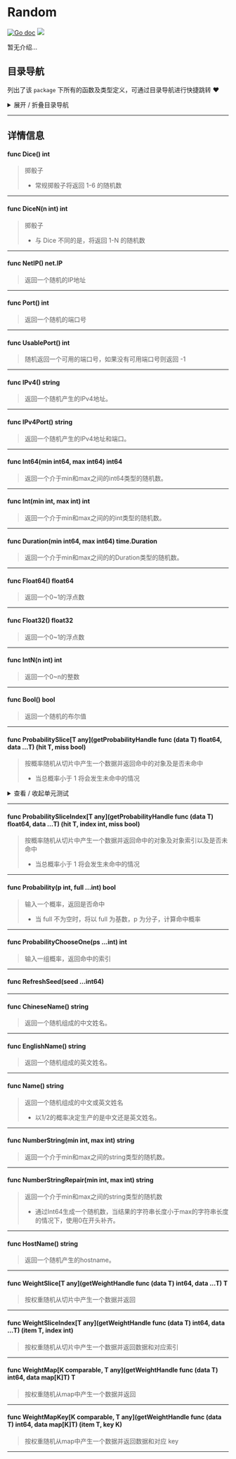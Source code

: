# Random

[![Go doc](https://img.shields.io/badge/go.dev-reference-brightgreen?logo=go&logoColor=white&style=flat)](https://pkg.go.dev/github.com/kercylan98/minotaur)
![](https://img.shields.io/badge/Email-kercylan@gmail.com-green.svg?style=flat)

暂无介绍...


## 目录导航
列出了该 `package` 下所有的函数及类型定义，可通过目录导航进行快捷跳转 ❤️
<details>
<summary>展开 / 折叠目录导航</summary>


> 包级函数定义

|函数名称|描述
|:--|:--
|[Dice](#Dice)|掷骰子
|[DiceN](#DiceN)|掷骰子
|[NetIP](#NetIP)|返回一个随机的IP地址
|[Port](#Port)|返回一个随机的端口号
|[UsablePort](#UsablePort)|随机返回一个可用的端口号，如果没有可用端口号则返回 -1
|[IPv4](#IPv4)|返回一个随机产生的IPv4地址。
|[IPv4Port](#IPv4Port)|返回一个随机产生的IPv4地址和端口。
|[Int64](#Int64)|返回一个介于min和max之间的int64类型的随机数。
|[Int](#Int)|返回一个介于min和max之间的的int类型的随机数。
|[Duration](#Duration)|返回一个介于min和max之间的的Duration类型的随机数。
|[Float64](#Float64)|返回一个0~1的浮点数
|[Float32](#Float32)|返回一个0~1的浮点数
|[IntN](#IntN)|返回一个0~n的整数
|[Bool](#Bool)|返回一个随机的布尔值
|[ProbabilitySlice](#ProbabilitySlice)|按概率随机从切片中产生一个数据并返回命中的对象及是否未命中
|[ProbabilitySliceIndex](#ProbabilitySliceIndex)|按概率随机从切片中产生一个数据并返回命中的对象及对象索引以及是否未命中
|[Probability](#Probability)|输入一个概率，返回是否命中
|[ProbabilityChooseOne](#ProbabilityChooseOne)|输入一组概率，返回命中的索引
|[RefreshSeed](#RefreshSeed)|暂无描述...
|[ChineseName](#ChineseName)|返回一个随机组成的中文姓名。
|[EnglishName](#EnglishName)|返回一个随机组成的英文姓名。
|[Name](#Name)|返回一个随机组成的中文或英文姓名
|[NumberString](#NumberString)|返回一个介于min和max之间的string类型的随机数。
|[NumberStringRepair](#NumberStringRepair)|返回一个介于min和max之间的string类型的随机数
|[HostName](#HostName)|返回一个随机产生的hostname。
|[WeightSlice](#WeightSlice)|按权重随机从切片中产生一个数据并返回
|[WeightSliceIndex](#WeightSliceIndex)|按权重随机从切片中产生一个数据并返回数据和对应索引
|[WeightMap](#WeightMap)|按权重随机从map中产生一个数据并返回
|[WeightMapKey](#WeightMapKey)|按权重随机从map中产生一个数据并返回数据和对应 key



</details>


***
## 详情信息
#### func Dice() int
<span id="Dice"></span>
> 掷骰子
>   - 常规掷骰子将返回 1-6 的随机数

***
#### func DiceN(n int) int
<span id="DiceN"></span>
> 掷骰子
>   - 与 Dice 不同的是，将返回 1-N 的随机数

***
#### func NetIP() net.IP
<span id="NetIP"></span>
> 返回一个随机的IP地址

***
#### func Port() int
<span id="Port"></span>
> 返回一个随机的端口号

***
#### func UsablePort() int
<span id="UsablePort"></span>
> 随机返回一个可用的端口号，如果没有可用端口号则返回 -1

***
#### func IPv4() string
<span id="IPv4"></span>
> 返回一个随机产生的IPv4地址。

***
#### func IPv4Port() string
<span id="IPv4Port"></span>
> 返回一个随机产生的IPv4地址和端口。

***
#### func Int64(min int64, max int64) int64
<span id="Int64"></span>
> 返回一个介于min和max之间的int64类型的随机数。

***
#### func Int(min int, max int) int
<span id="Int"></span>
> 返回一个介于min和max之间的的int类型的随机数。

***
#### func Duration(min int64, max int64) time.Duration
<span id="Duration"></span>
> 返回一个介于min和max之间的的Duration类型的随机数。

***
#### func Float64() float64
<span id="Float64"></span>
> 返回一个0~1的浮点数

***
#### func Float32() float32
<span id="Float32"></span>
> 返回一个0~1的浮点数

***
#### func IntN(n int) int
<span id="IntN"></span>
> 返回一个0~n的整数

***
#### func Bool() bool
<span id="Bool"></span>
> 返回一个随机的布尔值

***
#### func ProbabilitySlice\[T any\](getProbabilityHandle func (data T)  float64, data ...T) (hit T, miss bool)
<span id="ProbabilitySlice"></span>
> 按概率随机从切片中产生一个数据并返回命中的对象及是否未命中
>   - 当总概率小于 1 将会发生未命中的情况

<details>
<summary>查看 / 收起单元测试</summary>


```go

func TestProbabilitySlice(t *testing.T) {
	var awards = []int{1, 2, 3, 4, 5, 6, 7}
	var probability = []float64{0.1, 2, 0.1, 0.1, 0.1, 0.1, 0.1}
	for i := 0; i < 50; i++ {
		t.Log(random.ProbabilitySlice(func(data int) float64 {
			return probability[data-1]
		}, awards...))
	}
}

```


</details>


***
#### func ProbabilitySliceIndex\[T any\](getProbabilityHandle func (data T)  float64, data ...T) (hit T, index int, miss bool)
<span id="ProbabilitySliceIndex"></span>
> 按概率随机从切片中产生一个数据并返回命中的对象及对象索引以及是否未命中
>   - 当总概率小于 1 将会发生未命中的情况

***
#### func Probability(p int, full ...int) bool
<span id="Probability"></span>
> 输入一个概率，返回是否命中
>   - 当 full 不为空时，将以 full 为基数，p 为分子，计算命中概率

***
#### func ProbabilityChooseOne(ps ...int) int
<span id="ProbabilityChooseOne"></span>
> 输入一组概率，返回命中的索引

***
#### func RefreshSeed(seed ...int64)
<span id="RefreshSeed"></span>

***
#### func ChineseName() string
<span id="ChineseName"></span>
> 返回一个随机组成的中文姓名。

***
#### func EnglishName() string
<span id="EnglishName"></span>
> 返回一个随机组成的英文姓名。

***
#### func Name() string
<span id="Name"></span>
> 返回一个随机组成的中文或英文姓名
>   - 以1/2的概率决定生产的是中文还是英文姓名。

***
#### func NumberString(min int, max int) string
<span id="NumberString"></span>
> 返回一个介于min和max之间的string类型的随机数。

***
#### func NumberStringRepair(min int, max int) string
<span id="NumberStringRepair"></span>
> 返回一个介于min和max之间的string类型的随机数
>   - 通过Int64生成一个随机数，当结果的字符串长度小于max的字符串长度的情况下，使用0在开头补齐。

***
#### func HostName() string
<span id="HostName"></span>
> 返回一个随机产生的hostname。

***
#### func WeightSlice\[T any\](getWeightHandle func (data T)  int64, data ...T) T
<span id="WeightSlice"></span>
> 按权重随机从切片中产生一个数据并返回

***
#### func WeightSliceIndex\[T any\](getWeightHandle func (data T)  int64, data ...T) (item T, index int)
<span id="WeightSliceIndex"></span>
> 按权重随机从切片中产生一个数据并返回数据和对应索引

***
#### func WeightMap\[K comparable, T any\](getWeightHandle func (data T)  int64, data map[K]T) T
<span id="WeightMap"></span>
> 按权重随机从map中产生一个数据并返回

***
#### func WeightMapKey\[K comparable, T any\](getWeightHandle func (data T)  int64, data map[K]T) (item T, key K)
<span id="WeightMapKey"></span>
> 按权重随机从map中产生一个数据并返回数据和对应 key

***
